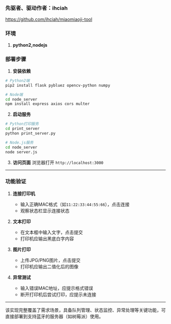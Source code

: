 ### 先驱者、驱动作者：ihciah
https://github.com/ihciah/miaomiaoji-tool

### 环境
1. **python2,nodejs**
### 部署步骤

1. **安装依赖**
```bash
# Python2端
pip2 install flask pybluez opencv-python numpy

# Node端
cd node_server
npm install express axios cors multer
```

2. **启动服务**
```bash
# Python打印服务
cd print_server
python print_server.py

# Node.js服务
cd node_server
node server.js
```

3. **访问页面**
浏览器打开 `http://localhost:3000`

---

### 功能验证

1. **连接打印机**
   - 输入正确MAC格式（如`11:22:33:44:55:66`），点击连接
   - 观察状态栏显示连接状态

2. **文本打印**
   - 在文本框中输入文字，点击提交
   - 打印机应输出黑底白字内容

3. **图片打印**
   - 上传JPG/PNG图片，点击提交
   - 打印机应输出二值化后的图像

4. **异常测试**
   - 输入错误MAC地址，应提示格式错误
   - 断开打印机后尝试打印，应提示未连接

---

该实现完整覆盖了需求场景，具备队列管理、状态监控、异常处理等关键功能，可直接部署到支持蓝牙的服务器（如树莓派）使用。
